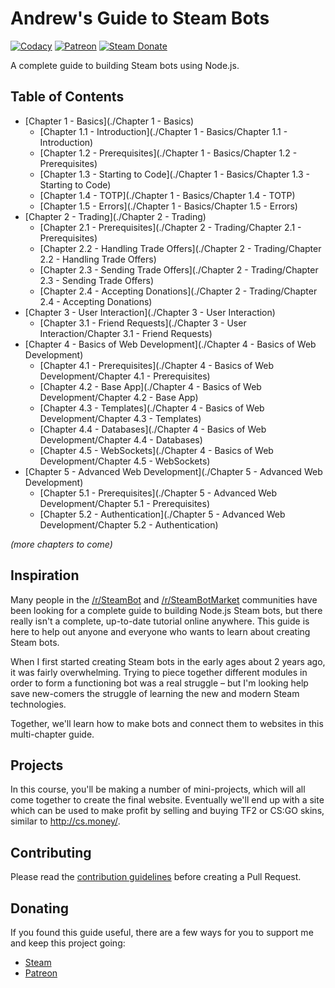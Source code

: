 # Andrew's Guide to Steam Bots

[![Codacy][codacy-img]][codacy-url]
[![Patreon][patreon-img]][patreon-url]
[![Steam Donate][steam-img]][steam-url]

A complete guide to building Steam bots using Node.js.

## Table of Contents

- [Chapter 1 - Basics](./Chapter 1 - Basics)
	- [Chapter 1.1 - Introduction](./Chapter 1 - Basics/Chapter 1.1 - Introduction)
	- [Chapter 1.2 - Prerequisites](./Chapter 1 - Basics/Chapter 1.2 - Prerequisites)
	- [Chapter 1.3 - Starting to Code](./Chapter 1 - Basics/Chapter 1.3 - Starting to Code)
	- [Chapter 1.4 - TOTP](./Chapter 1 - Basics/Chapter 1.4 - TOTP)
	- [Chapter 1.5 - Errors](./Chapter 1 - Basics/Chapter 1.5 - Errors)
- [Chapter 2 - Trading](./Chapter 2 - Trading)
	- [Chapter 2.1 - Prerequisites](./Chapter 2 - Trading/Chapter 2.1 - Prerequisites)
	- [Chapter 2.2 - Handling Trade Offers](./Chapter 2 - Trading/Chapter 2.2 - Handling Trade Offers)
	- [Chapter 2.3 - Sending Trade Offers](./Chapter 2 - Trading/Chapter 2.3 - Sending Trade Offers)
	- [Chapter 2.4 - Accepting Donations](./Chapter 2 - Trading/Chapter 2.4 - Accepting Donations)
- [Chapter 3 - User Interaction](./Chapter 3 - User Interaction)
	- [Chapter 3.1 - Friend Requests](./Chapter 3 - User Interaction/Chapter 3.1 - Friend Requests)
- [Chapter 4 - Basics of Web Development](./Chapter 4 - Basics of Web Development)
	- [Chapter 4.1 - Prerequisites](./Chapter 4 - Basics of Web Development/Chapter 4.1 - Prerequisites)
	- [Chapter 4.2 - Base App](./Chapter 4 - Basics of Web Development/Chapter 4.2 - Base App)
	- [Chapter 4.3 - Templates](./Chapter 4 - Basics of Web Development/Chapter 4.3 - Templates)
	- [Chapter 4.4 - Databases](./Chapter 4 - Basics of Web Development/Chapter 4.4 - Databases)
	- [Chapter 4.5 - WebSockets](./Chapter 4 - Basics of Web Development/Chapter 4.5 - WebSockets)
- [Chapter 5 - Advanced Web Development](./Chapter 5 - Advanced Web Development)
	- [Chapter 5.1 - Prerequisites](./Chapter 5 - Advanced Web Development/Chapter 5.1 - Prerequisites)
	- [Chapter 5.2 - Authentication](./Chapter 5 - Advanced Web Development/Chapter 5.2 - Authentication)

*(more chapters to come)*

## Inspiration

Many people in the [/r/SteamBot](https://reddit.com/r/SteamBot) and
[/r/SteamBotMarket](https://reddit.com/r/SteamBotMarket) communities have been
looking for a complete guide to building Node.js Steam bots, but there really
isn't a complete, up-to-date tutorial online anywhere. This guide is here to
help out anyone and everyone who wants to learn about creating Steam bots.

When I first started creating Steam bots in the early ages about 2 years ago,
it was fairly overwhelming. Trying to piece together different modules in order
to form a functioning bot was a real struggle – but I'm looking help save
new-comers the struggle of learning the new and modern Steam technologies.

Together, we'll learn how to make bots and connect them to websites in this
multi-chapter guide.

## Projects

In this course, you'll be making a number of mini-projects, which will all come
together to create the final website. Eventually we'll end up with a site which
can be used to make profit by selling and buying TF2 or CS:GO skins, similar to
http://cs.money/.

## Contributing

Please read the [contribution guidelines](/CONTRIBUTING.md) before creating
a Pull Request.

## Donating

If you found this guide useful, there are a few ways for you to support me and
keep this project going:

- [Steam](https://steamcommunity.com/tradeoffer/new/?partner=132224795&token=HuEE9Mk1)
- [Patreon](https://www.patreon.com/andrewda)

<!-- Badge URLs -->

[codacy-img]:  https://img.shields.io/codacy/grade/5822ba91cc994725932f71ee6b926400.svg?style=flat-square
[codacy-url]:  https://www.codacy.com/app/andrewda/node-steam-guide
[patreon-img]: https://img.shields.io/badge/donate-Patreon-orange.svg?style=flat-square
[patreon-url]: https://www.patreon.com/andrewda
[steam-img]:   https://img.shields.io/badge/donate-Steam-lightgrey.svg?style=flat-square
[steam-url]:   https://steamcommunity.com/tradeoffer/new/?partner=132224795&token=HuEE9Mk1
